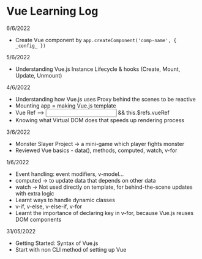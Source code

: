 # Vue Learning Log
6/6/2022
- Create Vue component by ```app.createComponent('comp-name', { _config_ })```

5/6/2022
- Understanding Vue.js Instance Lifecycle & hooks (Create, Mount, Update, Unmount)

4/6/2022
- Understanding how Vue.js uses Proxy behind the scenes to be reactive
- Mounting app = making Vue.js template
- Vue Ref --> <input ref='vueRef' /> && this.$refs.vueRef
- Knowing what Virtual DOM does that speeds up rendering process

3/6/2022
- Monster Slayer Project -> a mini-game which player fights monster
- Reviewed Vue basics - data(), methods, computed, watch, v-for

1/6/2022
- Event handling: event modifiers, v-model...
- computed -> to update data that depends on other data
- watch -> Not used directly on template, for behind-the-scene updates with extra logic
- Learnt ways to handle dynamic classes
- v-if, v-else, v-else-if, v-for
- Learnt the importance of declaring key in v-for, because Vue.js reuses DOM components

31/05/2022
- Getting Started: Syntax of Vue.js
- Start with non CLI method of setting up Vue